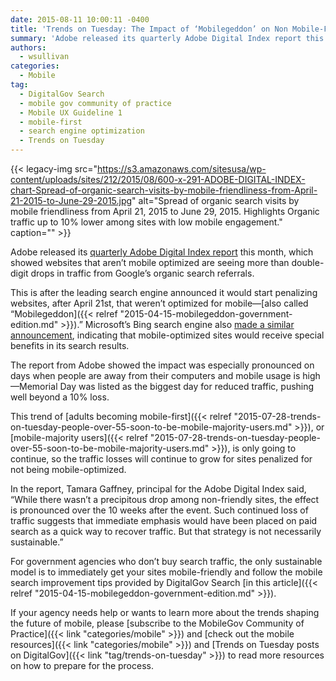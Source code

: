 ```yaml
---
date: 2015-08-11 10:00:11 -0400
title: 'Trends on Tuesday: The Impact of ‘Mobilegeddon’ on Non Mobile-Friendly Sites'
summary: 'Adobe released its quarterly Adobe Digital Index report this month, which showed websites that aren&#8217;t mobile optimized are seeing more than double-digit drops in traffic from Google&rsquo;s organic search referrals. This is after the leading search engine announced it would start penalizing websites, after April 21st, that weren&rsquo;t optimized for mobile&mdash;also called &#8220;Mobilegeddon.&#8221; Microsoft&rsquo;s Bing search engine also'
authors:
  - wsullivan
categories:
  - Mobile
tag:
  - DigitalGov Search
  - mobile gov community of practice
  - Mobile UX Guideline 1
  - mobile-first
  - search engine optimization
  - Trends on Tuesday
---
```


{{< legacy-img src="https://s3.amazonaws.com/sitesusa/wp-content/uploads/sites/212/2015/08/600-x-291-ADOBE-DIGITAL-INDEX-chart-Spread-of-organic-search-visits-by-mobile-friendliness-from-April-21-2015-to-June-29-2015.jpg" alt="Spread of organic search visits by mobile friendliness from April 21, 2015 to June 29, 2015. Highlights Organic traffic up to 10% lower among sites with low mobile engagement." caption="" >}} 

Adobe released its [quarterly Adobe Digital Index report](http://www.cmo.com/articles/2015/7/10/adi-mobilegeddon.html) this month, which showed websites that aren&#8217;t mobile optimized are seeing more than double-digit drops in traffic from Google’s organic search referrals.

This is after the leading search engine announced it would start penalizing websites, after April 21st, that weren’t optimized for mobile—[also called &#8220;Mobilegeddon]({{< relref "2015-04-15-mobilegeddon-government-edition.md" >}}).&#8221; Microsoft’s Bing search engine also [made a similar announcement](http://blogs.bing.com/webmaster/2015/05/14/our-approach-to-mobile-friendly-search/), indicating that mobile-optimized sites would receive special benefits in its search results.

The report from Adobe showed the impact was especially pronounced on days when people are away from their computers and mobile usage is high—Memorial Day was listed as the biggest day for reduced traffic, pushing well beyond a 10% loss.

This trend of [adults becoming mobile-first]({{< relref "2015-07-28-trends-on-tuesday-people-over-55-soon-to-be-mobile-majority-users.md" >}}), or [mobile-majority users]({{< relref "2015-07-28-trends-on-tuesday-people-over-55-soon-to-be-mobile-majority-users.md" >}}), is only going to continue, so the traffic losses will continue to grow for sites penalized for not being mobile-optimized.

In the report, Tamara Gaffney, principal for the Adobe Digital Index said, &#8220;While there wasn’t a precipitous drop among non-friendly sites, the effect is pronounced over the 10 weeks after the event. Such continued loss of traffic suggests that immediate emphasis would have been placed on paid search as a quick way to recover traffic. But that strategy is not necessarily sustainable.&#8221;

For government agencies who don’t buy search traffic, the only sustainable model is to immediately get your sites mobile-friendly and follow the mobile search improvement tips provided by DigitalGov Search [in this article]({{< relref "2015-04-15-mobilegeddon-government-edition.md" >}}).

If your agency needs help or wants to learn more about the trends shaping the future of mobile, please [subscribe to the MobileGov Community of Practice]({{< link "categories/mobile" >}}) and [check out the mobile resources]({{< link "categories/mobile" >}}) and [Trends on Tuesday posts on DigitalGov]({{< link "tag/trends-on-tuesday" >}}) to read more resources on how to prepare for the process.